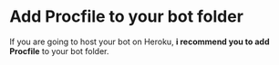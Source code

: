 # Add Procfile to your bot folder
If you are going to host your bot on Heroku, **i recommend you to add Procfile** to your bot folder.                  